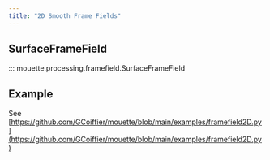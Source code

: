 ```yaml
---
title: "2D Smooth Frame Fields"
---
```


## SurfaceFrameField

::: mouette.processing.framefield.SurfaceFrameField

## Example

See [https://github.com/GCoiffier/mouette/blob/main/examples/framefield2D.py](https://github.com/GCoiffier/mouette/blob/main/examples/framefield2D.py)